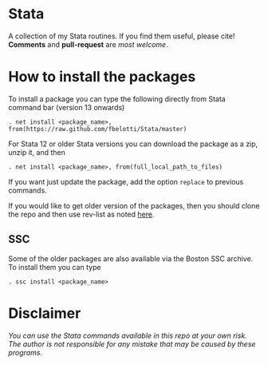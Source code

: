 # Stata

A collection of my Stata routines. If you find them useful, please cite! **Comments** and **pull-request** are _most welcome_.

# How to install the packages 

To install a package you can type the following directly from Stata command bar (version 13 onwards) 

`. net install <package_name>, from(https://raw.github.com/fbelotti/Stata/master)`

For Stata 12 or older Stata versions you can download the package as a zip, unzip it, and then

`. net install <package_name>, from(full_local_path_to_files)`

If you want just update the package, add the option `replace` to previous commands.

If you would like to get older version of the packages, then you should clone the repo and then use rev-list as noted [here](http://stackoverflow.com/questions/6990484/git-checkout-by-date).

## SSC

Some of the older packages are also available via the Boston SSC archive. To install them you can type 

`. ssc install <package_name>`

# Disclaimer

_You can use the Stata commands available in this repo at your own risk. The author is not responsible for any mistake that may be caused by these programs._ 

